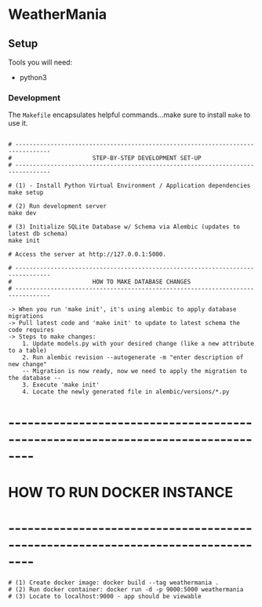 # WeatherMania

## Setup

Tools you will need:
* python3  

### Development

The `Makefile` encapsulates helpful commands...make sure to install `make` to use it.

```

# --------------------------------------------------------------------------------
#                       STEP-BY-STEP DEVELOPMENT SET-UP
# --------------------------------------------------------------------------------

# (1) - Install Python Virtual Environment / Application dependencies
make setup

# (2) Run development server
make dev

# (3) Initialize SQLite Database w/ Schema via Alembic (updates to latest db schema)
make init

# Access the server at http://127.0.0.1:5000. 
```
```
# --------------------------------------------------------------------------------
#                       HOW TO MAKE DATABASE CHANGES
# --------------------------------------------------------------------------------

-> When you run 'make init', it's using alembic to apply database migrations
-> Pull latest code and 'make init' to update to latest schema the code requires
-> Steps to make changes:
    1. Update models.py with your desired change (like a new attribute to a table)
    2. Run alembic revision --autogenerate -m "enter description of new change"
    -- Migration is now ready, now we need to apply the migration to the database --
    3. Execute 'make init'
    4. Locate the newly generated file in alembic/versions/*.py
```

# --------------------------------------------------------------------------------
#                       HOW TO RUN DOCKER INSTANCE
# --------------------------------------------------------------------------------

```
# (1) Create docker image: docker build --tag weathermania . 
# (2) Run docker container: docker run -d -p 9000:5000 weathermania
# (3) Locate to localhost:9000 - app should be viewable
```